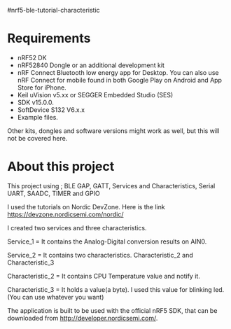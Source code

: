 #nrf5-ble-tutorial-characteristic
 
# Requirements

* nRF52 DK
* nRF52840 Dongle or an additional development kit
* nRF Connect Bluetooth low energy app for Desktop. You can also use nRF Connect for mobile found in both Google Play on Android and App Store for iPhone.
* Keil uVision v5.xx or SEGGER Embedded Studio (SES)
* SDK v15.0.0.
* SoftDevice S132 V6.x.x
* Example files.

Other kits, dongles and software versions might work as well, but this will not be covered here.

# About this project
This project using ; BLE GAP, GATT, Services and Characteristics, Serial UART, SAADC, TIMER and GPIO


I used the tutorials on Nordic DevZone. Here is the link https://devzone.nordicsemi.com/nordic/

I created two services and three characteristics.

Service_1 = It contains the Analog-Digital conversion results on AIN0.

Service_2 = It contains two characteristics. Characteristic_2 and Characteristic_3

Characteristic_2 = It contains CPU Temperature value and notify it.

Characteristic_3 = It holds a value(a byte). I used this value for blinking led. (You can use whatever you want)

The application is built to be used with the official nRF5 SDK, that can be downloaded from http://developer.nordicsemi.com/.
